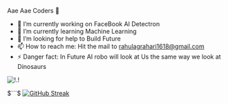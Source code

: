 Aae Aae Coders 👋



- 🔭 I’m currently working on FaceBook AI Detectron
- 🌱 I’m currently learning Machine Learning
- 🤔 I’m looking for help to Build Future
- 📫 How to reach me: Hit the mail to rahulagrahari1618@gmail.com
- ⚡ Danger fact: In Future AI robo will look at Us the same way we look at Dinosaurs



![!.!](https://user-images.githubusercontent.com/66835286/133874098-2d08e581-d2b8-4a9f-bbb0-3f42583fa2de.png)

$```$ [![GitHub Streak](http://github-readme-streak-stats.herokuapp.com?user=BrooCode&theme=dark&hide_border=true)](https://git.io/streak-stats)

